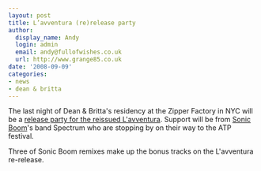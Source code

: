 ```yaml
---
layout: post
title: L’avventura (re)release party
author:
  display_name: Andy
  login: admin
  email: andy@fullofwishes.co.uk
  url: http://www.grange85.co.uk
date: '2008-09-09'
categories:
- news
- dean & britta
---
```

<p>The last night of Dean & Britta's residency at the Zipper Factory in NYC will be a <a href="https://web.archive.org/web/20080909+/http://www.deanandbritta.com/blog/?p=184">release party for the reissued L'avventura</a>. Support will be from <a href="http://www.sonic-boom.info/">Sonic Boom</a>'s band Spectrum who are stopping by on their way to the ATP festival.</p>
<p>Three of Sonic Boom remixes make up the bonus tracks on the L'avventura re-release.</p>
